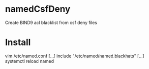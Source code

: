 # namedCsfDeny
Create BIND9 acl blacklist from csf deny files

# Install
  vim /etc/named.conf
  	[...]
  	include "/etc/named/named.blackhats"
  	[...]
  systemctl reload named

